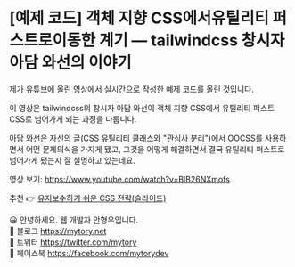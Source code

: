 # [예제 코드] 객체 지향 CSS에서유틸리티 퍼스트로이동한 계기 — tailwindcss 창시자 아담 와선의 이야기

제가 유튜브에 올린 영상에서 실시간으로 작성한 예제 코드를 올린 것입니다.

이 영상은 tailwindcss의 창시자 아담 와선이 객체 지향 CSS에서 유틸리티 퍼스트 CSS로 넘어가게 되는 과정을 다룹니다.

아담 와선은 자신의 글([CSS 유틸리티 클래스와 "관심사 분리"](https://adamwathan.me/css-utility-classes-and-separation-of-concerns/))에서 OOCSS를 사용하면서 어떤 문제의식을 가지게 됐고, 그것을 어떻게 해결하면서 결국 유틸리티 퍼스트로 넘어가게 됐는지 잘 설명하고 있는데요.

영상 보기: <https://www.youtube.com/watch?v=BlB26NXmofs>

추천 👉 [유지보수하기 쉬운 CSS 전략(슬라이드)](https://mytory.net/archives/13185)

😀 안녕하세요. 웹 개발자 안형우입니다.  
📌 블로그 https://mytory.net  
📌 트위터 https://twitter.com/mytory  
📌 페이스북 https://facebook.com/mytorydev
